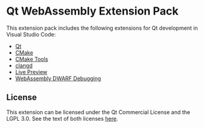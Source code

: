 # Qt WebAssembly Extension Pack

This extension pack includes the following extensions for Qt development in Visual Studio Code:

* [Qt](https://marketplace.visualstudio.com/items?itemName=theqtcompany.qt)
* [CMake](https://marketplace.visualstudio.com/items?itemName=twxs.cmake)
* [CMake Tools](https://marketplace.visualstudio.com/items?itemName=ms-vscode.cmake-tools)
* [clangd](https://marketplace.visualstudio.com/items?itemName=llvm-vs-code-extensions.vscode-clangd)
* [Live Preview](https://marketplace.visualstudio.com/items?itemName=ms-vscode.live-server)
* [WebAssembly DWARF Debugging](https://marketplace.visualstudio.com/items?itemName=ms-vscode.wasm-dwarf-debugging)

## License

This extension can be licensed under the Qt Commercial License and the
LGPL 3.0. See the text of both licenses [here](LICENSE).
